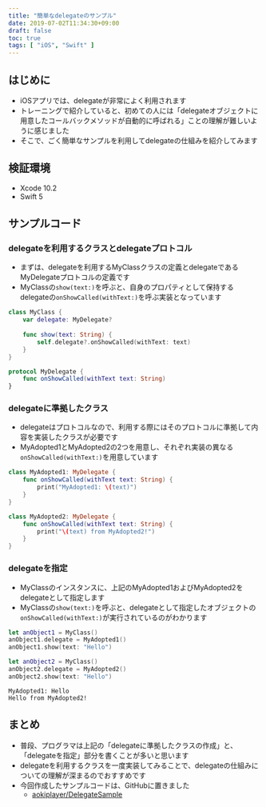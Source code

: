 ```yaml
---
title: "簡単なdelegateのサンプル"
date: 2019-07-02T11:34:30+09:00
draft: false
toc: true
tags: [ "iOS", "Swift" ]
---
```


## はじめに
- iOSアプリでは、delegateが非常によく利用されます
- トレーニングで紹介していると、初めての人には「delegateオブジェクトに用意したコールバックメソッドが自動的に呼ばれる」ことの理解が難しいように感じました
- そこで、ごく簡単なサンプルを利用してdelegateの仕組みを紹介してみます

## 検証環境
- Xcode 10.2
- Swift 5

## サンプルコード
### delegateを利用するクラスとdelegateプロトコル
- まずは、delegateを利用するMyClassクラスの定義とdelegateであるMyDelegateプロトコルの定義です
- MyClassの`show(text:)`を呼ぶと、自身のプロパティとして保持するdelegateの`onShowCalled(withText:)`を呼ぶ実装となっています

```swift
class MyClass {
    var delegate: MyDelegate?
    
    func show(text: String) {
        self.delegate?.onShowCalled(withText: text)
    }
}

protocol MyDelegate {
    func onShowCalled(withText text: String)
}
```

### delegateに準拠したクラス
- delegateはプロトコルなので、利用する際にはそのプロトコルに準拠して内容を実装したクラスが必要です
- MyAdopted1とMyAdopted2の2つを用意し、それぞれ実装の異なる`onShowCalled(withText:)`を用意しています

```swift
class MyAdopted1: MyDelegate {
    func onShowCalled(withText text: String) {
        print("MyAdopted1: \(text)")
    }
}

class MyAdopted2: MyDelegate {
    func onShowCalled(withText text: String) {
        print("\(text) from MyAdopted2!")
    }
}
```

### delegateを指定
- MyClassのインスタンスに、上記のMyAdopted1およびMyAdopted2をdelegateとして指定します
- MyClassの`show(text:)`を呼ぶと、delegateとして指定したオブジェクトの`onShowCalled(withText:)`が実行されているのがわかります

```swift
let anObject1 = MyClass()
anObject1.delegate = MyAdopted1()
anObject1.show(text: "Hello")

let anObject2 = MyClass()
anObject2.delegate = MyAdopted2()
anObject2.show(text: "Hello")
```

```terminal
MyAdopted1: Hello
Hello from MyAdopted2!
```

## まとめ
- 普段、プログラマは上記の「delegateに準拠したクラスの作成」と、「delegateを指定」部分を書くことが多いと思います
- delegateを利用するクラスを一度実装してみることで、delegateの仕組みについての理解が深まるのでおすすめです
- 今回作成したサンプルコードは、GitHubに置きました
    - [aokiplayer/DelegateSample](https://github.com/aokiplayer/DelegateSample)

